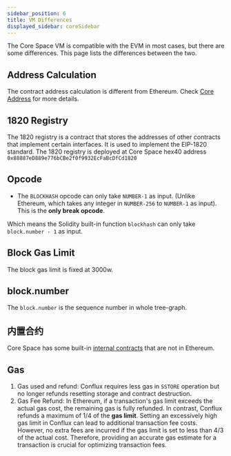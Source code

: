 ```yaml
---
sidebar_position: 6
title: VM Differences
displayed_sidebar: coreSidebar
---
```


The Core Space VM is compatible with the EVM in most cases, but there are some differences. This page lists the differences between the two.

## Address Calculation

The contract address calculation is different from Ethereum. Check [Core Address](addresses#contract-address-computation) for more details.

## 1820 Registry

The 1820 registry is a contract that stores the addresses of other contracts that implement certain interfaces. It is used to implement the EIP-1820 standard. The 1820 registry is deployed at Core Space hex40 address `0x88887eD889e776bCBe2f0f9932EcFaBcDfCd1820`

## Opcode

- The `BLOCKHASH` opcode can only take `NUMBER-1` as input. (Unlike Ethereum, which takes any integer in `NUMBER-256` to `NUMBER-1` as input). This is the **only break opcode**.

Which means the Solidity built-in function `blockhash` can only take `block.number - 1` as input.

## Block Gas Limit

The block gas limit is fixed at 3000w.

## block.number

The `block.number` is the sequence number in whole tree-graph.

## 内置合约

Core Space has some built-in [internal contracts](./internal-contracts/) that are not in Ethereum.

## Gas

1. Gas used and refund: Conflux requires less gas in `SSTORE` operation but no longer refunds resetting storage and contract destruction.
2. Gas Fee Refund: In Ethereum, if a transaction's gas limit exceeds the actual gas cost, the remaining gas is fully refunded. In contrast, Conflux refunds a maximum of 1/4 of the **gas limit**. Setting an excessively high gas limit in Conflux can lead to additional transaction fee costs. However, no extra fees are incurred if the gas limit is set to less than 4/3 of the actual cost. Therefore, providing an accurate gas estimate for a transaction is crucial for optimizing transaction fees.
